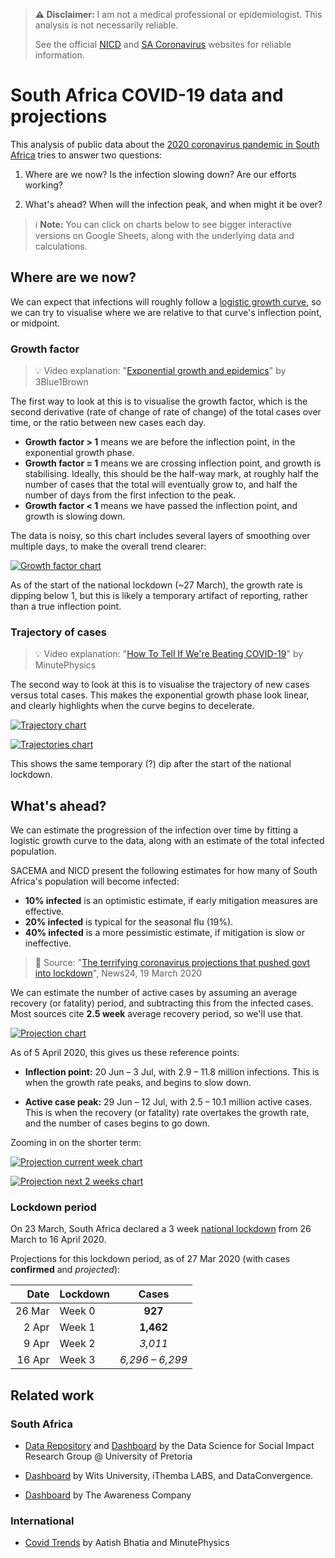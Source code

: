 > **⚠️ Disclaimer:** I am not a medical professional or epidemiologist.
> This analysis is not necessarily reliable.
>
> See the official [NICD] and [SA Coronavirus] websites for reliable information.

[NICD]: http://www.nicd.ac.za/
[SA Coronavirus]: https://sacoronavirus.co.za/

# South Africa COVID-19 data and projections

This analysis of public data about the [2020 coronavirus pandemic in South Africa] tries to answer two questions:

[2020 coronavirus pandemic in South Africa]: https://en.wikipedia.org/wiki/2020_coronavirus_pandemic_in_South_Africa

1. Where are we now? Is the infection slowing down? Are our efforts working?

2. What's ahead? When will the infection peak, and when might it be over?


> ℹ️ **Note:** You can click on charts below to see bigger interactive versions on Google Sheets,
> along with the underlying data and calculations.


## Where are we now?

We can expect that infections will roughly follow a [logistic growth curve],
so we can try to visualise where we are relative to that curve's inflection point, or midpoint.

[logistic growth curve]: https://calculus.subwiki.org/wiki/Logistic_function


### Growth factor

> 💡️ Video explanation: "[Exponential growth and epidemics]" by 3Blue1Brown

[Exponential growth and epidemics]: https://www.youtube.com/watch?v=Kas0tIxDvrg

The first way to look at this is to visualise the growth factor,
which is the second derivative (rate of change of rate of change) of the total cases over time,
or the ratio between new cases each day.

* **Growth factor > 1** means we are before the inflection point, in the exponential growth phase.
* **Growth factor = 1** means we are crossing inflection point, and growth is stabilising.
  Ideally, this should be the half-way mark, at roughly half the number of cases that the total will eventually grow to,
  and half the number of days from the first infection to the peak.
* **Growth factor < 1** means we have passed the inflection point, and growth is slowing down.

The data is noisy, so this chart includes several layers of smoothing over multiple days,
to make the overall trend clearer:

[![Growth factor chart]][Growth factor sheet]

[Growth factor chart]: https://docs.google.com/spreadsheets/d/e/2PACX-1vRXZDdEQoIMZ6Jvx_5He7SUCUAXAVdi5fcX0kOepif2403AKugwHZRz5PZ65VBzptsDdEyzJmF_k6Ie/pubchart?oid=759993482&format=image
[Growth factor sheet]: https://docs.google.com/spreadsheets/d/1zJC06iokpJ65-ZdJCgqCAIgpYpUTwOlpcxI_27wTtn8/edit#gid=1190480589

As of the start of the national lockdown (~27 March), the growth rate is dipping below 1,
but this is likely a temporary artifact of reporting, rather than a true inflection point.


### Trajectory of cases

> 💡️ Video explanation: "[How To Tell If We're Beating COVID-19]" by MinutePhysics

[How To Tell If We're Beating COVID-19]: https://www.youtube.com/watch?v=54XLXg4fYsc

The second way to look at this is to visualise the trajectory of new cases versus total cases.
This makes the exponential growth phase look linear, and clearly highlights when the curve begins to decelerate.

[![Trajectory chart]][Trajectory sheet]

[Trajectory chart]: https://docs.google.com/spreadsheets/d/e/2PACX-1vRXZDdEQoIMZ6Jvx_5He7SUCUAXAVdi5fcX0kOepif2403AKugwHZRz5PZ65VBzptsDdEyzJmF_k6Ie/pubchart?oid=1380291220&format=image
[Trajectory sheet]: https://docs.google.com/spreadsheets/d/1zJC06iokpJ65-ZdJCgqCAIgpYpUTwOlpcxI_27wTtn8/edit#gid=1534720164

[![Trajectories chart]][Trajectories sheet]

[Trajectories chart]: https://docs.google.com/spreadsheets/d/e/2PACX-1vRXZDdEQoIMZ6Jvx_5He7SUCUAXAVdi5fcX0kOepif2403AKugwHZRz5PZ65VBzptsDdEyzJmF_k6Ie/pubchart?oid=1965891821&format=image
[Trajectories sheet]: https://docs.google.com/spreadsheets/d/1zJC06iokpJ65-ZdJCgqCAIgpYpUTwOlpcxI_27wTtn8/edit#gid=1589648313

This shows the same temporary (?) dip after the start of the national lockdown.


## What's ahead?

We can estimate the progression of the infection over time by fitting a logistic growth curve to the data,
along with an estimate of the total infected population.

SACEMA and NICD present the following estimates for how many of South Africa's population will become infected:

* **10% infected** is an optimistic estimate, if early mitigation measures are effective.
* **20% infected** is typical for the seasonal flu (19%).
* **40% infected** is a more pessimistic estimate, if mitigation is slow or ineffective.

> 📰️ Source:
> "[The terrifying coronavirus projections that pushed govt into lockdown](https://www.news24.com/SouthAfrica/News/exclusive-the-terrifying-coronavirus-projections-that-pushed-government-into-lockdown-action-20200319)",
> News24, 19 March 2020

We can estimate the number of active cases by assuming an average recovery (or fatality) period,
and subtracting this from the infected cases.
Most sources cite **2.5 week** average recovery period, so we'll use that.

[![Projection chart]][Projection sheet]

[Projection chart]: https://docs.google.com/spreadsheets/d/e/2PACX-1vRXZDdEQoIMZ6Jvx_5He7SUCUAXAVdi5fcX0kOepif2403AKugwHZRz5PZ65VBzptsDdEyzJmF_k6Ie/pubchart?oid=719594516&format=image
[Projection sheet]: https://docs.google.com/spreadsheets/d/1zJC06iokpJ65-ZdJCgqCAIgpYpUTwOlpcxI_27wTtn8/edit#gid=1060653400

As of 5 April 2020, this gives us these reference points:

* **Inflection point:** 20 Jun – 3 Jul, with 2.9 – 11.8 million infections.
  This is when the growth rate peaks, and begins to slow down.

* **Active case peak:** 29 Jun – 12 Jul, with 2.5 – 10.1 million active cases.
  This is when the recovery (or fatality) rate overtakes the growth rate,
  and the number of cases begins to go down.

Zooming in on the shorter term:

[![Projection current week chart]][Projection current week sheet]

[Projection current week chart]: https://docs.google.com/spreadsheets/d/e/2PACX-1vRXZDdEQoIMZ6Jvx_5He7SUCUAXAVdi5fcX0kOepif2403AKugwHZRz5PZ65VBzptsDdEyzJmF_k6Ie/pubchart?oid=1121253821&format=image
[Projection current week sheet]: https://docs.google.com/spreadsheets/d/1zJC06iokpJ65-ZdJCgqCAIgpYpUTwOlpcxI_27wTtn8/edit#gid=649467783

[![Projection next 2 weeks chart]][Projection next 2 weeks sheet]

[Projection next 2 weeks chart]: https://docs.google.com/spreadsheets/d/e/2PACX-1vRXZDdEQoIMZ6Jvx_5He7SUCUAXAVdi5fcX0kOepif2403AKugwHZRz5PZ65VBzptsDdEyzJmF_k6Ie/pubchart?oid=765685532&format=image
[Projection next 2 weeks sheet]: https://docs.google.com/spreadsheets/d/1zJC06iokpJ65-ZdJCgqCAIgpYpUTwOlpcxI_27wTtn8/edit#gid=2143156717

### Lockdown period

On 23 March, South Africa declared a 3 week [national lockdown] from 26 March to 16 April 2020.

[national lockdown]: https://en.wikipedia.org/wiki/2020_coronavirus_pandemic_in_South_Africa#National_lockdown

Projections for this lockdown period, as of 27 Mar 2020 (with cases **confirmed** and _projected_):

| Date   | Lockdown |       Cases       |
|-------:|----------|:-----------------:|
| 26 Mar | Week 0   |      **927**      |
|  2 Apr | Week 1   |     **1,462**     |
|  9 Apr | Week 2   |      _3,011_      |
| 16 Apr | Week 3   |  _6,296 – 6,299_  |


## Related work

### South Africa

* [Data Repository](https://github.com/dsfsi/covid19za) and
  [Dashboard](https://bitly.com/covid19za-dash)
  by the Data Science for Social Impact Research Group @ University of Pretoria

* [Dashboard](https://datastudio.google.com/u/0/reporting/15817068-62f2-4101-8e0f-385e2ddd9326/page/wI9JB)
  by Wits University, iThemba LABS, and DataConvergence.

* [Dashboard](https://health.hydra.africa/) by The Awareness Company

### International

* [Covid Trends](https://aatishb.com/covidtrends/) by Aatish Bhatia and MinutePhysics
